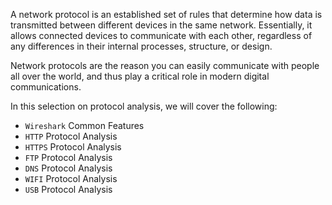 A network protocol is an established set of rules that determine how data is transmitted between different devices in the same network. Essentially, it allows connected devices to communicate with each other, regardless of any differences in their internal processes, structure, or design.

Network protocols are the reason you can easily communicate with people all over the world, and thus play a critical role in modern digital communications.

In this selection on protocol analysis, we will cover the following:

- `Wireshark` Common Features
- `HTTP` Protocol Analysis
- `HTTPS` Protocol Analysis
- `FTP` Protocol Analysis
- `DNS` Protocol Analysis
- `WIFI` Protocol Analysis
- `USB` Protocol Analysis

